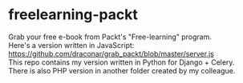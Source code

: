 # freelearning-packt
Grab your free e-book from Packt's "Free-learning" program.<br/>
Here's a version written in JavaScript: https://github.com/draconar/grab_packt/blob/master/server.js<br/>
This repo contains my version written in Python for Django + Celery.<br/>
There is also PHP version in another folder created by my colleague.
